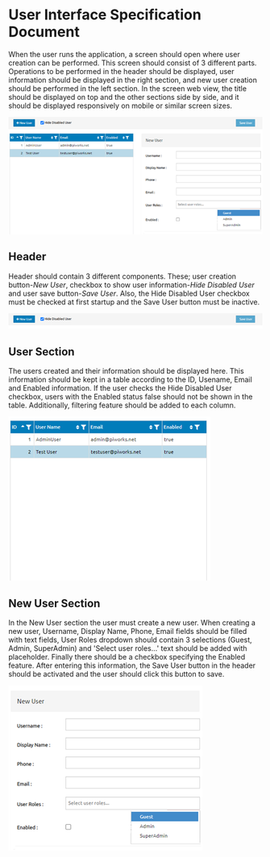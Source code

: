 # User Interface Specification Document
When the user runs the application, a screen should open where user creation can be performed. This screen should consist of 3 different parts. Operations to be performed in the header should be displayed, user information should be displayed in the right section, and new user creation should be performed in the left section. In the screen web view, the title should be displayed on top and the other sections side by side, and it should be displayed responsively on mobile or similar screen sizes.

![UI](https://github.com/shrgrl/UI-Spec/blob/master/img/img.png?raw=true)

## Header
Header should contain 3 different components. These; user creation button-<i>New User</i>, checkbox to show user information-<i>Hide Disabled User</i> and user save button-<i>Save User</i>. Also, the Hide Disabled User checkbox must be checked at first startup and the Save User button must be inactive.

![UI](https://github.com/shrgrl/UI-Spec/blob/master/img/img1.png?raw=true)

## User Section
The users created and their information should be displayed here. This information should be kept in a table according to the ID, Usename, Email and Enabled information. If the user checks the Hide Disabled User checkbox, users with the Enabled status false should not be shown in the table. Additionally, filtering feature should be added to each column.

![UI](https://github.com/shrgrl/UI-Spec/blob/master/img/img2.png?raw=true)

## New User Section
In the New User section the user must create a new user. When creating a new user, Username, Display Name, Phone, Email fields should be filled with text fields, User Roles dropdown should contain 3 selections (Guest, Admin, SuperAdmin) and 'Select user roles...' text should be added with placeholder. Finally there should be a checkbox specifying the Enabled feature. After entering this information, the Save User button in the header should be activated and the user should click this button to save.

![UI](https://github.com/shrgrl/UI-Spec/blob/master/img/img3.png?raw=true)

